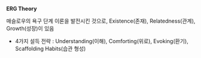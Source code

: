 **ERG Theory**

매슬로우의 욕구 단계 이론을 발전시킨 것으로, Existence(존재), Relatedness(관계), Growth(성장)이 있음

- 4가지 설득 전략 : Understanding(이해), Comforting(위로), Evoking(환기), Scaffolding Habits(습관 형성)